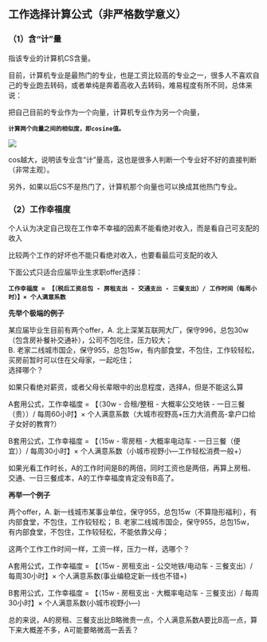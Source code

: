 ## 工作选择计算公式（非严格数学意义）

### （1）含“计”量

指该专业的计算机CS含量。

目前，计算机专业是最热门的专业，也是工资比较高的专业之一，很多人不喜欢自己的专业跑去转码，或者单纯是奔着高收入去转码，难易程度有所不同，总体来说：

把自己目前的专业作为一个向量，计算机专业作为另一个向量，

**`计算两个向量之间的相似度，即cosine值。`**  

<img src="https://github.com/Liyitan2022/Which-Offer-Should-I-Choose/tree/main/images/cos.jpg">

cos越大，说明该专业含“计”量高，这也是很多人判断一个专业好不好的直接判断（非常主观）。

另外，如果以后CS不是热门了，计算机那个向量也可以换成其他热门专业。

### （2）工作幸福度

个人认为决定自己现在工作幸不幸福的因素不能看绝对收入，而是看自己可支配的收入  

比较两个工作的好坏也不能只看绝对收入，也要看最后可支配的收入  

下面公式只适合应届毕业生求职offer选择：

**`工作幸福度 = 【（税后工资总包 - 房租支出 - 交通支出 - 三餐支出）/ 工作时间（每周小时）】× 个人满意系数`**

**先举个极端的例子** 

某应届毕业生目前有两个offer，A. 北上深某互联网大厂，保守996，总包30w（包含房补餐补交通补），公司不包吃住，压力较大；  
B. 老家二线城市国企，保守955，总包15w，有内部食堂，不包住，工作较轻松，买房前暂时可以住在父母家，一起吃住；  
选择哪个？

如果只看绝对薪资，或者父母长辈眼中的出息程度，选择A，但是不能这么算

A套用公式，工作幸福度 = 【（30w - 合租/整租 - 大概率公交地铁 - 一日三餐（贵））/ 每周60小时】× 个人满意系数（大城市视野高+压力大消费高-拿户口给子女好的教育?）

B套用公式，工作幸福度 = 【（15w - 零房租 - 大概率电动车 - 一日三餐（便宜））/ 每周30小时】× 个人满意系数（小城市视野小—工作轻松消费一般+）

如果光看工作时长，A的工作时间是B的两倍，同时工资也是两倍，再算上房租、交通、一日三餐成本，A的工作幸福度肯定没有B高了。

**再举一个例子**

两个offer，A. 新一线城市某事业单位，保守955，总包15w（不算隐形福利），有内部食堂，不包住，工作较轻松；
B. 老家二线城市国企，保守955，总包15w，有内部食堂，不包住，工作较轻松，不能依靠父母；

这两个工作工作时间一样，工资一样，压力一样，选哪个？

A套用公式，工作幸福度 = 【（15w - 房租支出 - 公交地铁/电动车 - 三餐支出）/ 每周30小时】× 个人满意系数(事业编稳定新一线也不错+)

B套用公式，工作幸福度 = 【（15w - 房租支出 - 大概率电动车 - 三餐支出）/ 每周30小时】× 个人满意系数(小城市视野小—)

总的来说，A的房租、三餐支出比B略微贵一点，个人满意系数A要比B高一点，算下来大概差不多，A可能要略微高一丢丢？
